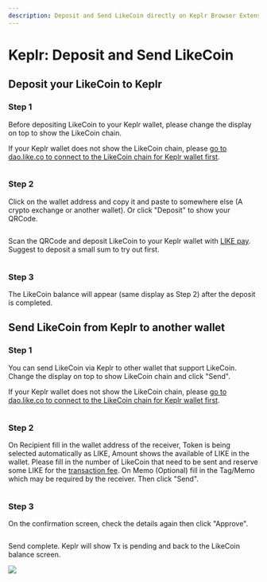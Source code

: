 ```yaml
---
description: Deposit and Send LikeCoin directly on Keplr Browser Extension wallet
---
```


# Keplr: Deposit and Send LikeCoin

## **Deposit your LikeCoin to Keplr**

### Step 1

Before depositing LikeCoin to your Keplr wallet, please change the display on top to show the LikeCoin chain.

If your Keplr wallet does not show the LikeCoin chain, please [go to dao.like.co to connect to the LikeCoin chain for Keplr wallet first](dao.like.co.md).

<figure><img src="../../../.gitbook/assets/Keplr deposit and send 01.png" alt=""><figcaption></figcaption></figure>

### Step 2

Click on the wallet address and copy it and paste to somewhere else (A crypto exchange or another wallet). Or click "Deposit" to show your QRCode.

<figure><img src="../../../.gitbook/assets/Keplr deposit and send 02.png" alt=""><figcaption></figcaption></figure>

Scan the QRCode and deposit LikeCoin to your Keplr wallet with [LIKE pay](../like-pay.md). Suggest to deposit a small sum to try out first.

<figure><img src="../../../.gitbook/assets/Keplr deposit and send 03.png" alt=""><figcaption></figcaption></figure>

### Step 3

The LikeCoin balance will appear (same display as Step 2) after the deposit is completed.

## **Send LikeCoin from Keplr to another wallet**

### Step 1

You can send LikeCoin via Keplr to other wallet that support LikeCoin. Change the display on top to show LikeCoin chain and click "Send".

If your Keplr wallet does not show the LikeCoin chain, please [go to dao.like.co to connect to the LikeCoin chain for Keplr wallet first](dao.like.co.md).

<figure><img src="../../../.gitbook/assets/Keplr deposit and send 04.png" alt=""><figcaption></figcaption></figure>

### Step 2

On Recipient fill in the wallet address of the receiver, Token is being selected automatically as LIKE, Amount shows the available of LIKE in the wallet. Please fill in the number of LikeCoin that need to be sent and reserve some LIKE for the [transaction fee](../transaction-fee.md). On Memo (Optional) fill in the Tag/Memo which may be required by the receiver. Then click "Send".

<figure><img src="../../../.gitbook/assets/Keplr deposit and send 05.png" alt=""><figcaption></figcaption></figure>

### Step 3

On the confirmation screen, check the details again then click "Approve".

<figure><img src="../../../.gitbook/assets/Keplr deposit and send 06.png" alt=""><figcaption></figcaption></figure>

Send complete. Keplr will show Tx is pending and back to the LikeCoin balance screen.

![](../../../.gitbook/assets/keplr13.png)

